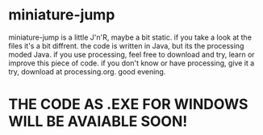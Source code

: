 # miniature-jump
miniature-jump is a little J'n'R, maybe a bit static.
if you take a look at the files it's a bit diffrent.
the code is written in Java, but its the processing moded Java. if you use processing, feel free to download and try, learn or improve this piece of code. if you don't know or have processing, give it a try, download at processing.org. good evening.

# THE CODE AS .EXE FOR WINDOWS WILL BE AVAIABLE SOON!
